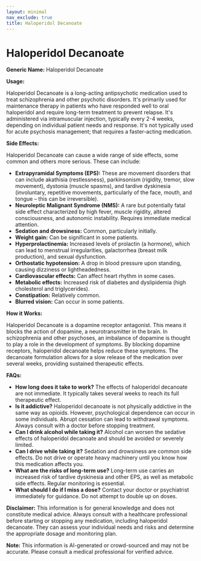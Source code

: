 ```yaml
---
layout: minimal
nav_exclude: true
title: Haloperidol Decanoate
---
```


# Haloperidol Decanoate

**Generic Name:** Haloperidol Decanoate

**Usage:**

Haloperidol Decanoate is a long-acting antipsychotic medication used to treat schizophrenia and other psychotic disorders.  It's primarily used for maintenance therapy in patients who have responded well to oral haloperidol and require long-term treatment to prevent relapse.  It's administered via intramuscular injection, typically every 2-4 weeks, depending on individual patient needs and response.  It's not typically used for acute psychosis management; that requires a faster-acting medication.

**Side Effects:**

Haloperidol Decanoate can cause a wide range of side effects, some common and others more serious. These can include:

* **Extrapyramidal Symptoms (EPS):**  These are movement disorders that can include akathisia (restlessness), parkinsonism (rigidity, tremor, slow movement), dystonia (muscle spasms), and tardive dyskinesia (involuntary, repetitive movements, particularly of the face, mouth, and tongue – this can be irreversible).
* **Neuroleptic Malignant Syndrome (NMS):** A rare but potentially fatal side effect characterized by high fever, muscle rigidity, altered consciousness, and autonomic instability.  Requires immediate medical attention.
* **Sedation and drowsiness:**  Common, particularly initially.
* **Weight gain:** Can be significant in some patients.
* **Hyperprolactinemia:** Increased levels of prolactin (a hormone), which can lead to menstrual irregularities, galactorrhea (breast milk production), and sexual dysfunction.
* **Orthostatic hypotension:** A drop in blood pressure upon standing, causing dizziness or lightheadedness.
* **Cardiovascular effects:**  Can affect heart rhythm in some cases.
* **Metabolic effects:**  Increased risk of diabetes and dyslipidemia (high cholesterol and triglycerides).
* **Constipation:** Relatively common.
* **Blurred vision:**  Can occur in some patients.


**How it Works:**

Haloperidol Decanoate is a dopamine receptor antagonist.  This means it blocks the action of dopamine, a neurotransmitter in the brain.  In schizophrenia and other psychoses, an imbalance of dopamine is thought to play a role in the development of symptoms. By blocking dopamine receptors, haloperidol decanoate helps reduce these symptoms.  The decanoate formulation allows for a slow release of the medication over several weeks, providing sustained therapeutic effects.

**FAQs:**

* **How long does it take to work?** The effects of haloperidol decanoate are not immediate. It typically takes several weeks to reach its full therapeutic effect.
* **Is it addictive?** Haloperidol decanoate is not physically addictive in the same way as opioids. However, psychological dependence can occur in some individuals.  Abrupt cessation can lead to withdrawal symptoms.  Always consult with a doctor before stopping treatment.
* **Can I drink alcohol while taking it?**  Alcohol can worsen the sedative effects of haloperidol decanoate and should be avoided or severely limited.
* **Can I drive while taking it?**  Sedation and drowsiness are common side effects. Do not drive or operate heavy machinery until you know how this medication affects you.
* **What are the risks of long-term use?** Long-term use carries an increased risk of tardive dyskinesia and other EPS, as well as metabolic side effects.  Regular monitoring is essential.
* **What should I do if I miss a dose?** Contact your doctor or psychiatrist immediately for guidance. Do not attempt to double up on doses.


**Disclaimer:**  This information is for general knowledge and does not constitute medical advice.  Always consult with a healthcare professional before starting or stopping any medication, including haloperidol decanoate. They can assess your individual needs and risks and determine the appropriate dosage and monitoring plan.


**Note:** This information is AI-generated or crowd-sourced and may not be accurate. Please consult a medical professional for verified advice.